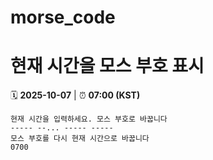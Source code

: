 # morse_code
# 현재 시간을 모스 부호 표시
<!-- MORSE_TIME_START -->
🗓️ **2025-10-07** | ⏰ **07:00 (KST)**

```
현재 시간을 입력하세요. 모스 부호로 바꿉니다
----- --... ----- -----
모스 부호를 다시 현재 시간으로 바꿉니다
0700
```
<!-- MORSE_TIME_END -->
